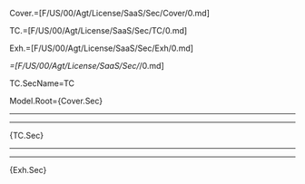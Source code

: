 Cover.=[F/US/00/Agt/License/SaaS/Sec/Cover/0.md]

TC.=[F/US/00/Agt/License/SaaS/Sec/TC/0.md]

Exh.=[F/US/00/Agt/License/SaaS/Sec/Exh/0.md]

_=[F/US/00/Agt/License/SaaS/Sec/_/0.md]

TC.SecName=TC

Model.Root={Cover.Sec}<hr><hr>{TC.Sec}<hr><hr>{Exh.Sec}
